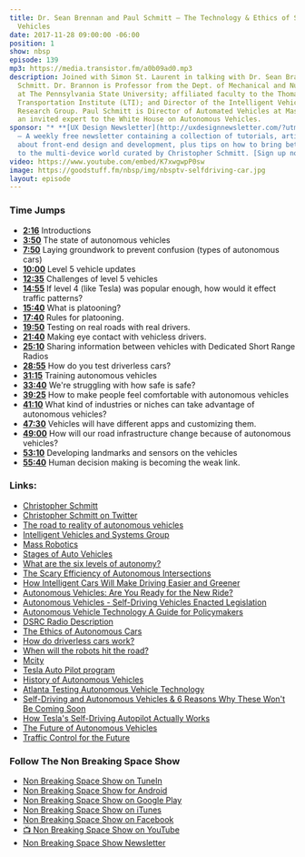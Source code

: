 ```yaml
---
title: Dr. Sean Brennan and Paul Schmitt — The Technology & Ethics of Self-Autonomous
  Vehicles
date: 2017-11-28 09:00:00 -06:00
position: 1
show: nbsp
episode: 139
mp3: https://media.transistor.fm/a0b09ad0.mp3
description: Joined with Simon St. Laurent in talking with Dr. Sean Brannon and Paul
  Schmitt. Dr. Brannon is Professor from the Dept. of Mechanical and Nuclear Engineering
  at The Pennsylvania State University; affiliated faculty to the Thomas D. Larson
  Transportation Institute (LTI); and Director of the Intelligent Vehicles and Systems
  Research Group. Paul Schmitt is Director of Automated Vehicles at MassRobotics and
  an invited expert to the White House on Autonomous Vehicles.
sponsor: "* **[UX Design Newsletter](http://uxdesignnewsletter.com/?utm_source=nbsptv139&utm_medium=podcast&utm_campaign=uxdesignnewsletter)**
  — A weekly free newsletter containing a collection of tutorials, articles, and videos
  about front-end design and development, plus tips on how to bring better engagement
  to the multi-device world curated by Christopher Schmitt. [Sign up now!](http://uxdesignnewsletter.com/?utm_source=nbsptv139&utm_medium=podcast&utm_campaign=uxdesignnewsletter)"
video: https://www.youtube.com/embed/K7xwgwpP0sw
image: https://goodstuff.fm/nbsp/img/nbsptv-selfdriving-car.jpg
layout: episode
---
```


### Time Jumps

* **[2:16](https://goodstuff.fm/nbsp/139#t=2:16)** Introductions
* **[3:50](https://goodstuff.fm/nbsp/139#t=3:50)** The state of autonomous vehicles
* **[7:50](https://goodstuff.fm/nbsp/139#t=7:50)** Laying groundwork to prevent confusion (types of autonomous cars)
* **[10:00](https://goodstuff.fm/nbsp/139#t=10:00)** Level 5 vehicle updates
* **[12:35](https://goodstuff.fm/nbsp/139#t=12:35)** Challenges of level 5 vehicles
* **[14:55](https://goodstuff.fm/nbsp/139#t=14:55)** If level 4 (like Tesla) was popular enough, how would it effect traffic patterns?
* **[15:40](https://goodstuff.fm/nbsp/139#t=15:40)** What is platooning?
* **[17:40](https://goodstuff.fm/nbsp/139#t=17:40)** Rules for platooning.
* **[19:50](https://goodstuff.fm/nbsp/139#t=19:50)** Testing on real roads with real drivers.
* **[21:40](https://goodstuff.fm/nbsp/139#t=21:40)** Making eye contact with vehicless drivers.
* **[25:10](https://goodstuff.fm/nbsp/139#t=25:10)** Sharing information between vehicles with Dedicated Short Range Radios
* **[28:55](https://goodstuff.fm/nbsp/139#t=28:55)** How do you test driverless cars?
* **[31:15](https://goodstuff.fm/nbsp/139#t=31:15)** Training autonomous vehicles
* **[33:40](https://goodstuff.fm/nbsp/139#t=33:40)** We're struggling with how safe is safe?
* **[39:25](https://goodstuff.fm/nbsp/139#t=39:25)** How to make people feel comfortable with autonomous vehicles
* **[41:10](https://goodstuff.fm/nbsp/139#t=41:10)** What kind of industries or niches can take advantage of autonomous vehicles?
* **[47:30](https://goodstuff.fm/nbsp/139#t=47:30)** Vehicles will have different apps and customizing them.
* **[49:00](https://goodstuff.fm/nbsp/139#t=49:00)** How will our road infrastructure change because of autonomous vehicles?
* **[53:10](https://goodstuff.fm/nbsp/139#t=53:10)** Developing landmarks and sensors on the vehicles
* **[55:40](https://goodstuff.fm/nbsp/139#t=55:40)** Human decision making is becoming the weak link.

### Links:

* [Christopher Schmitt](http://Christopher.org)
* [Christopher Schmitt on Twitter](https://twitter.com/teleject)
* [The road to reality of autonomous vehicles](http://news.psu.edu/story/482497/2017/09/15/public-events/road-reality-autonomous-vehicles)
* [Intelligent Vehicles and Systems Group](http://mne.psu.edu/ToBoldlyGo/)
* [Mass Robotics](https://www.massrobotics.org)
* [Stages of Auto Vehicles](https://www.techrepublic.com/article/autonomous-driving-levels-0-to-5-understanding-the-differences/)
* [What are the six levels of autonomy?](https://newatlas.com/sae-autonomous-levels-definition-self-driving/49947/)
* [The Scary Efficiency of Autonomous Intersections](https://spectrum.ieee.org/cars-that-think/transportation/self-driving/the-scary-efficiency-of-autonomous-intersections)
* [How Intelligent Cars Will Make Driving Easier and Greener](https://www.popsci.com/cars/article/2011-07/smartening-car)
* [Autonomous Vehicles: Are You Ready for the New Ride?](https://www.technologyreview.com/s/609450/autonomous-vehicles-are-you-ready-for-the-new-ride/)
* [Autonomous Vehicles - Self-Driving Vehicles Enacted Legislation](http://www.ncsl.org/research/transportation/autonomous-vehicles-self-driving-vehicles-enacted-legislation.aspx)
* [Autonomous Vehicle Technology A Guide for Policymakers](https://www.rand.org/pubs/research_reports/RR443-2.html)
* [DSRC Radio Description](http://whatis.techtarget.com/definition/dedicated-short-range-communication-DSRC)
* [The Ethics of Autonomous Cars](https://www.theatlantic.com/technology/archive/2013/10/the-ethics-of-autonomous-cars/280360/)
* [How do driverless cars work?](http://www.telegraph.co.uk/cars/features/how-do-driverless-cars-work/)
* [When will the robots hit the road?](https://www.mckinsey.com/industries/automotive-and-assembly/our-insights/self-driving-car-technology-when-will-the-robots-hit-the-road)
* [Mcity](https://mcity.umich.edu/our-work/mcity-test-facility/)
* [Tesla Auto Pilot program](https://www.tesla.com/autopilot)
* [History of Autonomous Vehicles](https://www.wired.com/brandlab/2016/03/a-brief-history-of-autonomous-vehicle-technology/)
* [Atlanta Testing Autonomous Vehicle Technology](https://www.youtube.com/watch?v=6I8Ksxpcr4k&app=desktop)
* [Self-Driving and Autonomous Vehicles & 6 Reasons Why These Won't Be Coming Soon](https://www.youtube.com/watch?v=mr7ai_Cgg9U)
* [How Tesla's Self-Driving Autopilot Actually Works](https://www.youtube.com/watch?v=AiOxUcDgsa8)
* [The Future of Autonomous Vehicles](https://www.youtube.com/watch?v=DeUE4kHRpEk&app=desktop)
* [Traffic Control for the Future](https://www.youtube.com/watch?v=4pbAI40dK0A)


### Follow The Non Breaking Space Show

* [Non Breaking Space Show on TuneIn](http://tunein.com/radio/Non-Breaking-Space-Show-p885155/)
* [Non Breaking Space Show for Android](http://subscribeonandroid.com/feeds.goodstuff.fm/nbsp)
* [Non Breaking Space Show on Google Play](https://playmusic.app.goo.gl/?ibi=com.google.PlayMusic&isi=691797987&ius=googleplaymusic&link=https://play.google.com/music/m/Iw5ik6iwalo5vmda5rqyrotdney?t%3DNon_Breaking_Space_Show%26pcampaignid%3DMKT-na-all-co-pr-mu-pod-16)
* [Non Breaking Space Show on iTunes](https://itunes.apple.com/ca/podcast/non-breaking-space-show/id507162981?mt=2&ign-mpt=uo%3D4)
* [Non Breaking Space Show on Facebook](https://www.facebook.com/nbsptv)
* [📺 Non Breaking Space Show on YouTube](https://www.youtube.com/channel/UC--mqA75V3CM8hxId0l7e_g?sub_confirmation=1)
* [Non Breaking Space Show Newsletter](http://newsletter.nonbreakingspace.tv/)
